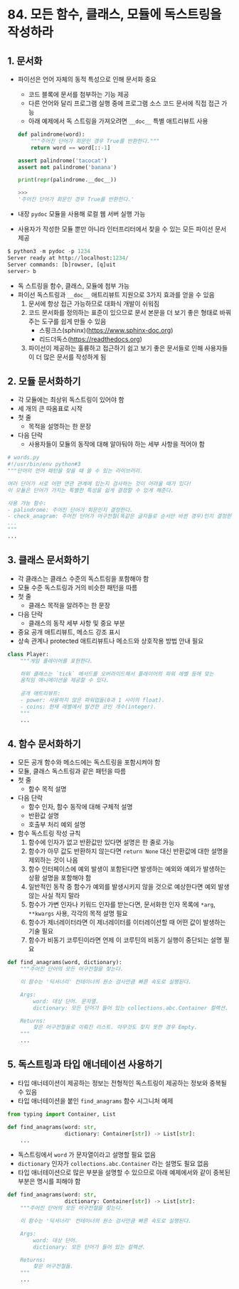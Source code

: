 # 84. 모든 함수, 클래스, 모듈에 독스트링을 작성하라

## 1. 문서화

- 파이선은 언어 자체의 동적 특성으로 인해 문서화 중요
    - 코드 블록에 문서를 첨부하는 기능 제공
    - 다른 언어와 달리 프로그램 실행 중에 프로그램 소스 코드 문서에 직접 접근 가능
    - 아래 예제에서 독 스트링을 가져오려면 `__doc__` 특별 애트리뷰트 사용
    
    ```python
    def palindrome(word):
        """주어진 단어가 회문인 경우 True를 반환한다."""
        return word == word[::-1]
    
    assert palindrome('tacocat')
    assert not palindrome('banana')
    ```
    
    ```python
    print(repr(palindrome.__doc__))
    
    >>>
    '주어진 단어가 회문인 경우 True를 반환한다.'
    ```
    
- 내장 `pydoc` 모듈을 사용해 로컬 웹 서버 실행 가능
- 사용자가 작성한 모듈 뿐만 아니라 인터프리터에서 찾을 수 있는 모든 파이선 문서 제공

```python
$ python3 -m pydoc -p 1234
Server ready at http://localhost:1234/
Server commands: [b]rowser, [q]uit
server> b
```

- 독 스트링을 함수, 클래스, 모듈에 첨부 가능
- 파이선 독스트링과 `__doc__` 애트리뷰트 지원으로 3가지 효과를 얻을 수 있음
    1. 문서에 항상 접근 가능하므로 대화식 개발이 쉬워짐
    2. 코드 문서화를 정의하는 표준이 있으므로 문서 본문을 더 보기 좋은 형태로 바꿔주는 도구를 쉽게 만들 수 있음
        - 스핑크스(sphinx)(https://www.sphinx-doc.org)
        - 리드더독스(https://readthedocs.org)
    3. 파이선이 제공하는 훌륭하고 접근하기 쉽고 보기 좋은 문서들로 인해 사용자들이 더 많은 문서를 작성하게 됨

## 2. 모듈 문서화하기

- 각 모듈에는 최상위 독스트링이 있어야 함
- 세 개의 큰 따옴표로 시작
- 첫 줄
    - 목적을 설명하는 한 문장
- 다음 단락
    - 사용자들이 모듈의 동작에 대해 알아둬야 하는 세부 사항을 적어야 함

```python
# words.py
#!/usr/bin/env python#3
"""단어의 언어 패턴을 찾을 때 쓸 수 있는 라이브러리.

여러 단어가 서로 어떤 연관 관계에 있는지 검사하는 것이 어려울 때가 있다!
이 모듈은 단어가 가지는 특별한 특성을 쉽게 결정할 수 있게 해준다.

사용 가능 함수:
- palindrome: 주어진 단어가 회문인지 결정한다.
- check_anagram: 주어진 단어가 어구전철(똑같은 글자들로 순서만 바뀐 경우)인지 결정한다.
...
"""
...
```

## 3. 클래스 문서화하기

- 각 클래스는 클래스 수준의 독스트링을 포함해야 함
- 모듈 수준 독스트링과 거의 비슷한 패턴을 따름
- 첫 줄
    - 클래스 목적을 알려주는 한 문장
- 다음 단락
    - 클래스의 동작 세부 사항 및 중요 부분
- 중요 공개 애트리뷰트, 메소드 강조 표시
- 상속 관계나 protected 애트리뷰트나 메소드와 상호작용 방법 안내 필요

```python
class Player:
    """게임 플레이어를 표현한다.

    하위 클래스는 `tick` 메서드를 오버라이드해서 플레이어의 파워 레벨 등에 맞는
    움직임 애니메이션을 제공할 수 있다.
    
    공개 애트리뷰트:
    - power: 사용하지 않은 파워업들(0과 1 사이의 float).
    - coins: 현재 레벨에서 발견한 코인 개수(integer).
    """
    ...
```

## 4. 함수 문서화하기

- 모든 공개 함수와 메소드에는 독스트링을 포함시켜야 함
- 모듈, 클래스 독스트링과 같은 패턴을 따름
- 첫 줄
    - 함수 목적 설명
- 다음 단락
    - 함수 인자, 함수 동작에 대해 구체적 설명
    - 반환값 설명
    - 호출부 처리 예외 설명
- 함수 독스트링 작성 규칙
    1. 함수에 인자가 없고 반환값만 있다면 설명은 한 줄로 가능
    2. 함수가 아무 값도 반환하지 않는다면 `return None` 대신 반환값에 대한 설명을 제외하는 것이 나음
    3. 함수 인터페이스에 예외 발생이 포함된다면 발생하는 예외와 예외가 발생하는 상황 설명을 포함해야 함
    4. 일반적인 동작 중 함수가 예외를 발생시키지 않을 것으로 예상한다면 예외 발생않는 사실 적지 말라
    5. 함수가 가변 인자나 키워드 인자를 받는다면, 문서화한 인자 목록에 `*arg`, `**kwargs` 사용, 각각의 목적 설명 필요
    6. 함수가 제너레이터라면 이 제너레이터를 이터레이션할 때 어떤 값이 발생하는 기술 필요
    7. 함수가 비동기 코루틴이라면 언제 이 코루틴의 비동기 실행이 중단되는 설명 필요

```python
def find_anagrams(word, dictionary):
    """주어진 단어의 모든 어구전철을 찾는다.

    이 함수는 '딕셔너리' 컨테이너의 원소 검사만큼 빠른 속도로 실행된다.

    Args:
        word: 대상 단어. 문자열.
        dictionary: 모든 단어가 들어 있는 collections.abc.Container 컬렉션.

    Returns:
        찾은 어구전철들로 이뤄진 리스트. 아무것도 찾지 못한 경우 Empty.
    """
    ...
```

## 5. 독스트링과 타입 애너테이션 사용하기

- 타입 애너테이션이 제공하는 정보는 전형적인 독스트링이 제공하는 정보와 중복될 수 있음
- 타입 애너테이션을 붙인 `find_anagrams` 함수 시그니처 예제

```python
from typing import Container, List

def find_anagrams(word: str,
                  dictionary: Container[str]) -> List[str]:
    ...
```

- 독스트링에서 `word` 가 문자열이라고 설명할 필요 없음
- `dictionary` 인자가 `collections.abc.Container` 라는 설명도 필요 없음
- 타입 애너테이션으로 많은 부분을 설명할 수 있으므로 아래 예제에서와 같이 중복된 부분은 명시를 피해야 함

```python
def find_anagrams(word: str,
                  dictionary: Container[str]) -> List[str]:
    """주어진 단어의 모든 어구전철을 찾는다.

    이 함수는 '딕셔너리' 컨테이너의 원소 검사만큼 빠른 속도로 실행된다.

    Args:
        word: 대상 단어. 
        dictionary: 모든 단어가 들어 있는 컬렉션.

    Returns:
        찾은 어구전철들.
    """
    ...
```